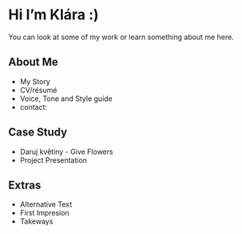 # Hi I’m Klára :)

You can look at some of my work or learn something about me here.

## About Me

- My Story
- CV/résumé
- Voice, Tone and Style guide
- contact: 

## Case Study

- Daruj květiny - Give Flowers
- Project Presentation

## Extras

- Alternative Text
- First Impresion 
- Takeways
